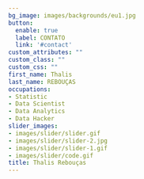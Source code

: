 ```yaml
---
bg_image: images/backgrounds/eu1.jpg
button:
  enable: true
  label: CONTATO
  link: '#contact'
custom_attributes: ""
custom_class: ""
custom_css: ""
first_name: Thalis
last_name: REBOUÇAS
occupations:
- Statistic
- Data Scientist
- Data Analytics
- Data Hacker
slider_images:
- images/slider/slider.gif
- images/slider/slider-2.jpg
- images/slider/slider-1.gif
- images/slider/code.gif
title: Thalis Rebouças
---
```

